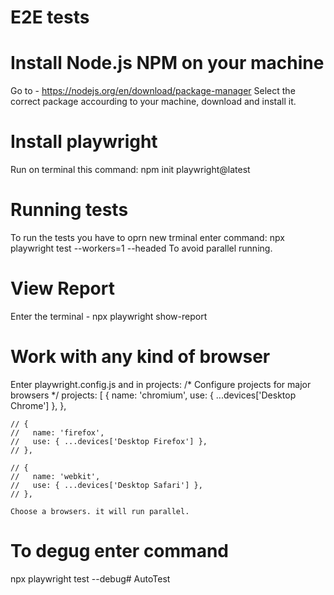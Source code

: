 # E2E tests 

# Install Node.js NPM on your machine
Go to - https://nodejs.org/en/download/package-manager
Select the correct package accourding to your machine, download and install it.

# Install playwright
Run on terminal this command:
npm init playwright@latest 

# Running tests
To run the tests you have to oprn new trminal enter command: 
npx playwright test --workers=1 --headed
To avoid parallel running.

# View Report
Enter the terminal - npx playwright show-report

# Work with any kind of browser
Enter playwright.config.js and in projects:
/* Configure projects for major browsers */
  projects: [
    {
      name: 'chromium',
      use: { ...devices['Desktop Chrome'] },
    },

    // {
    //   name: 'firefox',
    //   use: { ...devices['Desktop Firefox'] },
    // },

    // {
    //   name: 'webkit',
    //   use: { ...devices['Desktop Safari'] },
    // },

    Choose a browsers. it will run parallel.

# To degug enter command
  
  npx playwright test --debug# AutoTest
